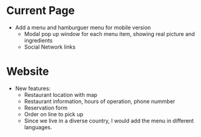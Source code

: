 # Current Page

- Add a menu and hamburguer menu for mobile version
  - Modal pop up window for each menu item, showing real picture and ingredients
  - Social Network links

# Website

- New features:
  - Restaurant location with map
  - Restaurant information, hours of operation, phone nummber
  - Reservation form
  - Order on line to pick up
  - Since we live in a diverse country, I would add the menu in different languages.
